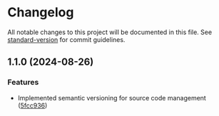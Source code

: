 # Changelog

All notable changes to this project will be documented in this file. See [standard-version](https://github.com/conventional-changelog/standard-version) for commit guidelines.

## 1.1.0 (2024-08-26)


### Features

* Implemented semantic versioning for source code management ([5fcc936](https://github.com/SmNizamani/lambda-ecommerce/commit/5fcc936c3525f5d13ba2074ca6485f585b23ed87))

